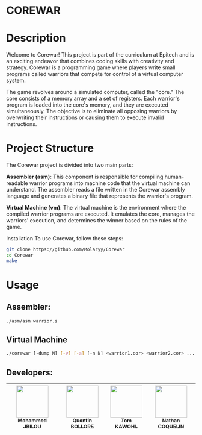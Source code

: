 # COREWAR

# Description
Welcome to Corewar! This project is part of the curriculum at Epitech and is an exciting endeavor that combines coding skills with creativity and strategy. Corewar is a programming game where players write small programs called warriors that compete for control of a virtual computer system.

The game revolves around a simulated computer, called the "core." The core consists of a memory array and a set of registers. Each warrior's program is loaded into the core's memory, and they are executed simultaneously. The objective is to eliminate all opposing warriors by overwriting their instructions or causing them to execute invalid instructions.

# Project Structure

The Corewar project is divided into two main parts:

**Assembler (asm)**: This component is responsible for compiling human-readable warrior programs into machine code that the virtual machine can understand. The assembler reads a file written in the Corewar assembly language and generates a binary file that represents the warrior's program.

**Virtual Machine (vm)**: The virtual machine is the environment where the compiled warrior programs are executed. It emulates the core, manages the warriors' execution, and determines the winner based on the rules of the game.

Installation
To use Corewar, follow these steps:
```sh
git clone https://github.com/Molaryy/Corewar
cd Corewar
make
```

# Usage
## Assembler:
```sh
./asm/asm warrior.s
```
## Virtual Machine
```sh
./corewar [-dump N] [-v] [-a] [-n N] <warrior1.cor> <warrior2.cor> ...
```


## Developers:

| [<img src="https://github.com/Molaryy.png?size=85" width=85><br><sub>Mohammed JBILOU</sub>](https://github.com/Molaryy) | [<img src="https://github.com/quentinbol.png?size=85" width=85><br><sub>Quentin BOLLORE</sub>](https://github.com/quentinbol) | [<img src="https://github.com/tomkawohl.png?size=85" width=85><br><sub>Tom KAWOHL</sub>](https://github.com/tomkawohl) | [<img src="https://github.com/NathanCoquelin.png?size=85" width=85><br><sub>Nathan COQUELIN</sub>](https://github.com/NathanCoquelin)
|:---:|:---:|:---:|:---:|
